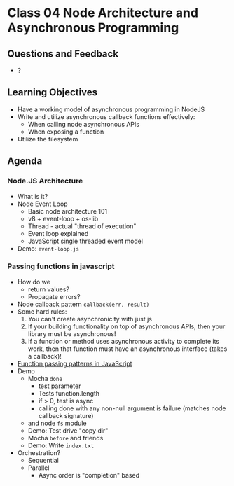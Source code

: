# Class 04 Node Architecture and Asynchronous Programming

## Questions and Feedback
* ?

## Learning Objectives
* Have a working model of asynchronous programming in NodeJS
* Write and utilize asynchronous callback functions effectively:
	* When calling node asynchronous APIs
	* When exposing a function
* Utilize the filesystem

## Agenda

### Node.JS Architecture

* What is it?
* Node Event Loop
    * Basic node architecture 101
    * v8 + event-loop + os-lib
    * Thread - actual "thread of execution"
    * Event loop explained
    * JavaScript single threaded event model
* Demo: `event-loop.js`

### Passing functions in javascript

* How do we
	* return values?
	* Propagate errors?
* Node callback pattern `callback(err, result)`
* Some hard rules:
    1. You can't create asynchronicity with just js
    1. If your building functionality on top of asynchronous APIs, 
    then your library must be asynchronous!
    1. If a function or method uses asynchronous activity to complete its work, 
    then that function must have an asynchronous interface (takes a callback)!
* [Function passing patterns in JavaScript](https://github.com/martypdx/workshop-promises-fat-arrows/blob/master/async-js-patterns.md)
* Demo
	* Mocha `done`
		* test parameter
		* Tests function.length
		* if > 0, test is async
		* calling done with any non-null argument is failure (matches node callback signature)
	* and node `fs` module
	* Demo: Test drive "copy dir"
    * Mocha `before` and friends
    * Demo: Write `index.txt`
* Orchestration?
	* Sequential
	* Parallel
		* Async order is "completion" based